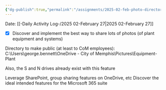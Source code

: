 ```yaml
---
{"dg-publish":true,"permalink":"/assignments/2025-02-feb-photo-directory-sharing/","noteIcon":"","created":"2025-02-27T15:50:39.843-06:00"}
---
```


Date: [[-Daily Activity Log-/2025 02-February 27\|2025 02-February 27]]

- [x] Discover and implement the best way to share lots of photos (of plant equipment and systems)

Directory to make public (at least to CoM employees): C:\Users\george.bennett\OneDrive - City of Memphis\Pictures\Equipment-Plant

Also, the S and N drives already exist with this feature

Leverage SharePoint, group sharing features on OneDrive, etc 
Discover the ideal intended features for the Microsoft 365 suite